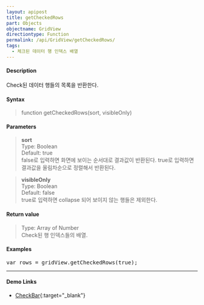 ```yaml
---
layout: apipost
title: getCheckedRows
part: Objects
objectname: GridView
directiontype: Function
permalink: /api/GridView/getCheckedRows/
tags: 
  - 체크된 데이터 행 인덱스 배열
---
```



#### Description

 Check된 데이터 행들의 목록을 반환한다.

#### Syntax

> function getCheckedRows(sort, visibleOnly)

#### Parameters

> **sort**  
> Type: Boolean  
> Default: true  
> false로 입력하면 화면에 보이는 순서대로 결과값이 반환된다. true로 입력하면 결과값을 올림차순으로 정렬해서 반환된다.  

> **visibleOnly**  
> Type: Boolean  
> Default: false  
> true로 입력하면 collapse 되어 보이지 않는 행들은 제외한다.   

#### Return value

> Type: Array of Number  
> Check된 행 인덱스들의 배열.

#### Examples 

<pre class="prettyprint">
var rows = gridView.getCheckedRows(true);
</pre>

---

#### Demo Links

* [CheckBar](http://demo.realgrid.com/Demo/CheckBar){:target="_blank"} 